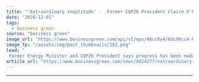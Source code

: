 ```yaml
---
title: "'Extraordinary ineptitude' -  Former COP26 President Claire O'Neill accuses Number 10 of 'cavalier' attitude to Climate Summit"
date: "2020-12-01"
tags: 
  - business green
source: "business green"
image_url: "https://www.businessgreen.com/api/v1/wps/48cc8a4/6dc90cc4-ba47-4697-a5a6-c6574692abc4/8/Screenshot-2020-12-01-at-14-37-53-185x114.png"
image_fp: "/assets/img/post_thumbnails/162.png"
lead: "
 Former Energy Minister and COP26 President says progress has been made in recent months, but warns Ministers continue to underestimate need for intense focus on climate efforts in the lead up to crucial Glasgow Summit ..."
article_url: "https://www.businessgreen.com/news/4024277/extraordinary-ineptitude-former-cop26-president-clare-neill-accuses-cavalier-attitude-climate-summit"
---
```


---
